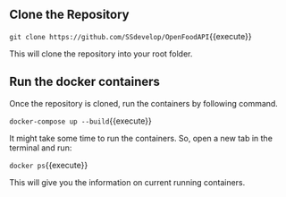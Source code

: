 ## Clone the Repository

`git clone https://github.com/SSdevelop/OpenFoodAPI`{{execute}}

This will clone the repository into your root folder.

## Run the docker containers

Once the repository is cloned, run the containers by following command.

`docker-compose up --build`{{execute}}

It might take some time to run the containers. So, open a new tab in the terminal and run:

`docker ps`{{execute}}

This will give you the information on current running containers.